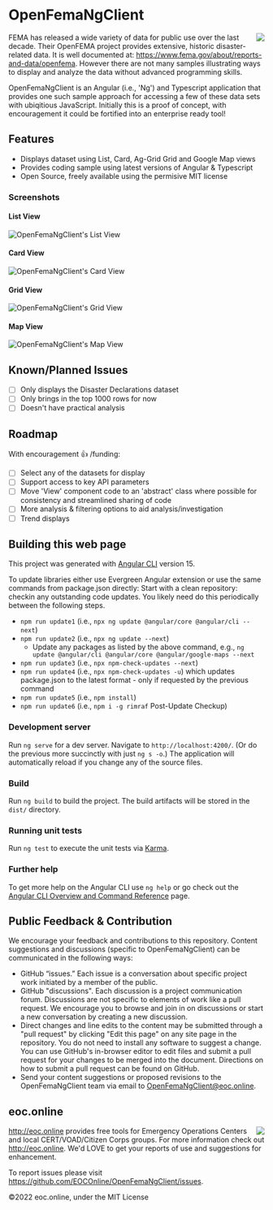 # OpenFemaNgClient

<!-- https://docs.github.com/en/get-started/writing-on-github/getting-started-with-writing-and-formatting-on-github/basic-writing-and-formatting-syntax -->

<img align="right" src="./src/assets/icons/opoenFemaNgClient_logo.ico">

<!-- picture>
 <source media="(prefers-color-scheme: dark)" srcset="YOUR-DARKMODE-IMAGE">
 <source media="(prefers-color-scheme: light)" srcset="YOUR-LIGHTMODE-IMAGE">
 <img alt="YOUR-ALT-TEXT" src="YOUR-DEFAULT-IMAGE">
</picture -->

FEMA has released a wide variety of data for public use over the last decade. Their OpenFEMA project provides extensive, historic disaster-related data. It is well documented at: <https://www.fema.gov/about/reports-and-data/openfema>. However there are not many samples illustrating ways to display and analyze the data without advanced programming skills.

OpenFemaNgClient is an Angular (i.e., 'Ng') and Typescript application that provides one such sample approach for accessing a few of these data sets with ubiqitious JavaScript. Initially this is a proof of concept, with encouragement it could be fortified into an enterprise ready tool!

## Features

- Displays dataset using List, Card, Ag-Grid Grid and Google Map views
- Provides coding sample using latest versions of Angular & Typescript
- Open Source, freely available using the permisive MIT license

### Screenshots

#### List View

![OpenFemaNgClient's List View](non-dist/imgs/ListView.lg.png)

#### Card View

![OpenFemaNgClient's Card View](non-dist/imgs/CardView.lg.png)

#### Grid View

![OpenFemaNgClient's Grid View](non-dist/imgs/GridView.lg.png)

#### Map View

![OpenFemaNgClient's Map View](non-dist/imgs/MapView.lg.png)

## Known/Planned Issues

- [ ] Only displays the Disaster Declarations dataset
- [ ] Only brings in the top 1000 rows for now
- [ ] Doesn't have practical analysis

## Roadmap

With encouragement :+1: /funding:

- [ ] Select any of the datasets for display
- [ ] Support access to key API parameters
- [ ] Move 'View' component code to an 'abstract' class where possible for consistency and streamlined sharing of code
- [ ] More analysis & filtering options to aid analysis/investigation
- [ ] Trend displays

## Building this web page

This project was generated with [Angular CLI](https://github.com/angular/angular-cli) version 15.

To update libraries either use Evergreen Angular extension or use the same commands from package.json directly: Start with a clean repository: checkin any outstanding code updates. You likely need do this periodically between the following steps.

- `npm run update1` (i.e., `npx ng update @angular/core @angular/cli --next`)
- `npm run update2` (i.e., `npx ng update --next`)
  - Update any packages as listed by the above command, e.g., `ng update @angular/cli @angular/core @angular/google-maps --next`
- `npm run update3` (i.e., `npx npm-check-updates --next`)
- `npm run update4` (i.e., `npx npm-check-updates -u`) which updates package.json to the latest format - only if requested by the previous command
- `npm run update5` (i.e., `npm install`)
- `npm run update6` (i.e., `npm i -g rimraf` Post-Update Checkup)

### Development server

Run `ng serve` for a dev server. Navigate to `http://localhost:4200/`. (Or do the previous more succinctly with just `ng s -o`.) The application will automatically reload if you change any of the source files.

### Build

Run `ng build` to build the project. The build artifacts will be stored in the `dist/` directory.

### Running unit tests

Run `ng test` to execute the unit tests via [Karma](https://karma-runner.github.io).

### Further help

To get more help on the Angular CLI use `ng help` or go check out the [Angular CLI Overview and Command Reference](https://angular.io/cli) page.

## Public Feedback & Contribution

We encourage your feedback and contributions to this repository. Content suggestions and discussions (specific to OpenFemaNgClient) can be communicated in the following ways:

- GitHub “issues.” Each issue is a conversation about specific project work initiated by a member of the public.
- GitHub "discussions". Each discussion is a project communication forum. Discussions are not specific to elements of work like a pull request. We encourage you to browse and join in on discussions or start a new conversation by creating a new discussion.
- Direct changes and line edits to the content may be submitted through a "pull request" by clicking "Edit this page" on any site page in the repository. You do not need to install any software to suggest a change. You can use GitHub's in-browser editor to edit files and submit a pull request for your changes to be merged into the document. Directions on how to submit a pull request can be found on GitHub.
- Send your content suggestions or proposed revisions to the OpenFemaNgClient team via email to OpenFemaNgClient@eoc.online.

## eoc.online

<img align="right" src="./src/assets/imgs/MIT_License.png">

<http://eoc.online> provides free tools for Emergency Operations Centers and local CERT/VOAD/Citizen Corps groups. For more information check out <http://eoc.online>. We'd LOVE to get your reports of use and suggestions for enhancement.

To report issues please visit <https://github.com/EOCOnline/OpenFemaNgClient/issues>.

©2022 eoc.online, under the MIT License
